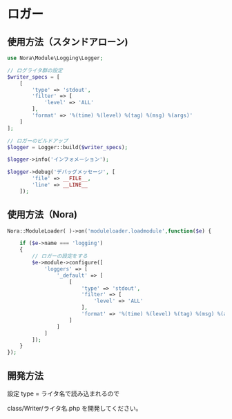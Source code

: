ロガー
==============



使用方法（スタンドアローン)
----------------------------
```php
use Nora\Module\Logging\Logger;

// ログライタ群の設定
$writer_specs = [
    [
        'type' => 'stdout',
        'filter' => [
            'level' => 'ALL'
        ],
        'format' => '%(time) %(level) %(tag) %(msg) %(args)'
    ]
];

// ロガーのビルドアップ
$logger = Logger::build($writer_specs);

$logger->info('インフォメーション');

$logger->debug('デバッグメッセージ', [
        'file' => __FILE__,
        'line' => __LINE__
    ]);
```


使用方法（Nora)
----------------------------
```php
Nora::ModuleLoader( )->on('moduleloader.loadmodule',function($e) {

    if ($e->name === 'logging')
    {
        // ロガーの設定をする
        $e->module->configure([
            'loggers' => [
                '_default' => [
                    [
                        'type' => 'stdout',
                        'filter' => [
                            'level' => 'ALL'
                        ],
                        'format' => '%(time) %(level) %(tag) %(msg) %(args)'
                    ]
                ]
            ]
        ]);
    }
});
```

開発方法
---------

設定 type = ライタ名で読み込まれるので

class/Writer/ライタ名.php
を開発してください。


